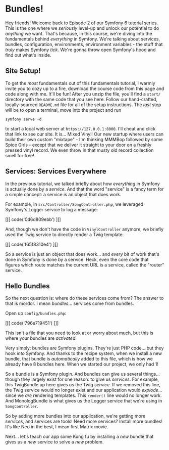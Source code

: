 # Bundles!

Hey friends! Welcome back to Episode 2 of our Symfony 6 tutorial series. This is
the one where we *seriously* level-up and unlock our potential to do *anything*
we want. That's because, in this course, we're diving into the fundamentals behind
*everything* in Symfony. We're talking about services, bundles, configuration,
environments, environment variables - the stuff that *truly* makes Symfony *tick*.
We're gonna throw open Symfony's hood and find out what's inside.

## Site Setup!

To get the *most* fundamentals out of this fundamentals tutorial, I warmly invite
you to cozy up to a fire, download the course code from this page and code along
with me. It'll be fun! After you unzip the file, you'll find a `start/` directory
with the same code that you see here. Follow our hand-crafted, locally-sourced
`README.md` file for all of the setup instructions. The *last* step will be to open
a terminal, move into the project and run

```terminal
symfony serve -d
```

to start a local web server at `https://127.0.0.1:8000`. I'll cheat and click that
link to see our site. It is... Mixed Vinyl! Our new startup where users can build
their own custom "mixtape" - I'm thinking MMMBop followed by some Spice Girls -
except that we deliver it straight to your door on a freshly pressed vinyl record.
We even throw in that musty old record collection smell for free!

## Services: Services Everywhere

In the previous tutorial, we talked briefly about how *everything* in Symfony is
actually done by a *service*. And that the word "service" is a fancy term for a
simple concept: a service is an object that does work.

For example, in `src/Controller/SongController.php`, we leveraged Symfony's Logger
service to log a message:

[[[ code('0d6d809ebb') ]]]

And, though we don't have the code in `VinylController` anymore, we briefly used 
the Twig service to directly render a Twig template:

[[[ code('f65f8310e4') ]]]

So a service is just an object that does work... and *every* bit of work that's done
in Symfony is done by a service. Heck, even the core code that figures which route
matches the current URL is a service, called the "router" service.

## Hello Bundles

So the next question is: where do these services come from? The answer to that is
mordor. I mean *bundles*... services come from bundles.

Open up `config/bundles.php`:

[[[ code('796e719451') ]]]

This isn't a file that you need to look at or worry about much, but this is where 
your bundles are *activated*.

Very simply: bundles are Symfony plugins. They're just PHP code... but they hook
*into* Symfony. And thanks to the recipe system, when we install a new bundle, that
bundle is *automatically* added to this file, which is how we already have 8 bundles
here. When we started our project, we only had 1!

So a bundle is a Symfony plugin. And bundles can give us several things... though
they largely exist for one reason: to give us *services*. For example, this
TwigBundle up here gives us the Twig *service*. If we removed this line, the Twig
service would no longer exist and our application would *explode*... since we *are*
rendering templates. This `render()` line would no longer work. And MonologBundle
is what gives us the Logger service that we're using in `SongController`.

So by adding more bundles into our application, we're getting more *services*, and
services are tools! Need more services? Install more bundles! It's like Neo in
the best, I mean first Matrix movie.

Next... let's teach our app some Kung fu by installing a *new* bundle that gives
us a *new* service to solve a *new* problem.
